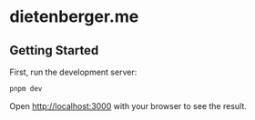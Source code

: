 # dietenberger.me

## Getting Started

First, run the development server:

```bash
pnpm dev
```

Open [http://localhost:3000](http://localhost:3000) with your browser to see the result.
